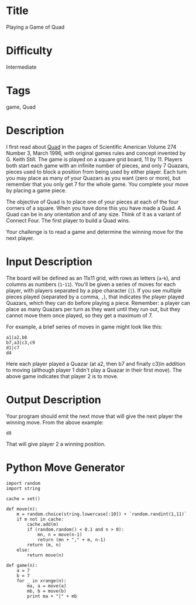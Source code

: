 # Title 

Playing a Game of Quad 

# Difficulty

Intermediate

# Tags

game, Quad

# Description

I first read about [Quad](http://everything2.com/user/hobyrne/writeups/Quad) in the pages of Scientific American Volume 274 Number 3, March 1996, with original games rules and concept invented by G. Keith Still. The game is played on a square grid board, 11 by 11. Players both start each game with an infinite number of pieces, and only 7 Quazars, pieces used to block a position from being used by either player. Each turn you may place as many of your Quazars as you want (zero or more), but remember that you only get 7 for the whole game. You complete your move by placing a game piece. 

The objective of Quad is to place one of your pieces at each of the four corners of a square. When you have done this you have made a Quad. A Quad can be in any orientation and of any size. Think of it as a variant of Connect Four. The first player to build a Quad wins.

Your challenge is to read a game and determine the winning move for the next player. 

# Input Description

The board will be defined as an 11x11 grid, with rows as letters (`a`-`k`), and columns as numbers (`1`-`11`). You'll be given a series of moves for each player, with players separated by a pipe character (`|`). If you see multiple pieces played (separated by a comma, `,`), that indicates the player played Quazars, which they can do before playing a piece. Remember: a player can place as many Quazars per turn as they want until they run out, but they cannot move them once played, so they get a maximum of 7. 

For example, a brief series of moves in game might look like this: 

    a1|a2,b8
    b7,a3|c3,c9
    d1|c7
    d4

Here each player played a Quazar (at a2, then b7 and finally c3)in addition to moving (although player 1 didn't play a Quazar in their first move). The above game indicates that player 2 is to move. 

# Output Description

Your program should emit the next move that will give the next player the winning move. From the above example:

    d8

That will give player 2 a winning position. 

# Python Move Generator


    import random
    import string

    cache = set()

    def move(n): 
        m = random.choice(string.lowercase[:10]) + `random.randint(1,11)`
        if m not in cache:
            cache.add(m)
            if (random.random() < 0.1 and n > 0):
                mn, n = move(n-1)
                return (mn + "," + m, n-1)
            return (m, n)
        else:
            return move(n)

    def game(n):
        a = 7
        b = 7        
        for _ in xrange(n): 
            ma, a = move(a)
            mb, b = move(b)
            print ma + "|" + mb
